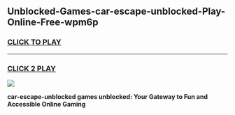 
## Unblocked-Games-car-escape-unblocked-Play-Online-Free-wpm6p
<h3>
<a href="https://premium76.site?title=car-escape-unblocked&ref=26A">CLICK TO PLAY</a></h3>
<hr>

<h3>
<a href="https://premium76.site?title=car-escape-unblocked&ref=26A">CLICK 2 PLAY</a>
  
</h3>

<a href="https://premium76.site?title=car-escape-unblocked&ref=26A"><img src="https://clearcache.store/games.png"></a>


**car-escape-unblocked games unblocked: Your Gateway to Fun and Accessible Online Gaming**
